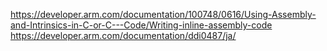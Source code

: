 https://developer.arm.com/documentation/100748/0616/Using-Assembly-and-Intrinsics-in-C-or-C---Code/Writing-inline-assembly-code
https://developer.arm.com/documentation/ddi0487/ja/
